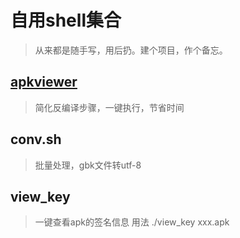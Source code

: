 # 自用shell集合
> 从来都是随手写，用后扔。建个项目，作个备忘。

## [apkviewer](https://github.com/laxian/shell/blob/master/apkviewer/README.MD)
> 简化反编译步骤，一键执行，节省时间

## conv.sh
> 批量处理，gbk文件转utf-8

## view_key
> 一键查看apk的签名信息
用法 ./view_key xxx.apk

